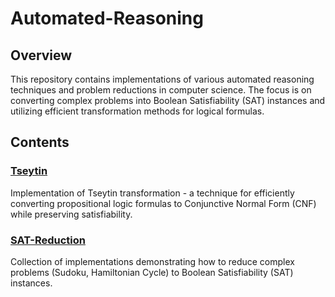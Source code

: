 # Automated-Reasoning

## Overview
This repository contains implementations of various automated reasoning techniques and problem reductions in computer science. The focus is on converting complex problems into Boolean Satisfiability (SAT) instances and utilizing efficient transformation methods for logical formulas.

## Contents

### [Tseytin](./Tseytin/README.md)
Implementation of Tseytin transformation - a technique for efficiently converting propositional logic formulas to Conjunctive Normal Form (CNF) while preserving satisfiability.

### [SAT-Reduction](./Sat-Reduction/README.md)
Collection of implementations demonstrating how to reduce complex problems (Sudoku, Hamiltonian Cycle) to Boolean Satisfiability (SAT) instances.
